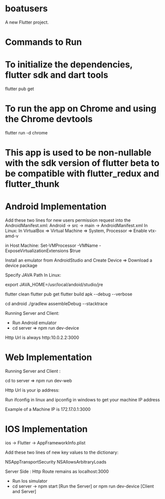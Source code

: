 # boatusers

A new Flutter project.

# Commands to Run

# To initialize the dependencies, flutter sdk and dart tools

flutter pub get

# To run the app on Chrome and using the Chrome devtools

flutter run -d chrome

# This app is used to be non-nullable with the sdk version of flutter beta to be compatible with flutter_redux and flutter_thunk

# Android Implementation

Add these two lines for new users permission request into the AndroidManifest.xml:
Android -> src -> main -> AndroidManifest.xml
<uses-permission android:name="android.permission.INTERNET"/>
<uses-permission android:name="android.permission.ACCESS_FINE_LOCATION"/>
In Linux:
In VirtualBox => Virtual Machine => System, Processor => Enable vtx-amd-v

in Host Machine: Set-VMProcessor -VMName <VMName> -ExposeVirtualizationExtensions $true

Install an emulator from AndroidStudio and Create Device => Download a device package

Specify JAVA Path
In Linux:

export JAVA_HOME=/usr/local/andoid/studio/jre

flutter clean
flutter pub get
flutter build apk --debug --verbose

cd android
./gradlew assembleDebug --stacktrace

Running Server and Client:

- Run Android emulator
- cd server => npm run dev-device

Http Url is always http:10.0.2.2:3000

# Web Implementation

Running Server and Client :

cd to server => npm run dev-web

Http Url is your ip address:

Run ifconfig in linux and ipconfig in windows to get your machine IP address

Example of a Machine IP is 172.17.0.1:3000

# IOS Implementation

ios -> Flutter -> AppFrameworkInfo.plist 

Add these two lines of new key values to the dictionary:

<key>NSAppTransportSecurity</key>
<key>NSAllowsArbitraryLoads</key><true/>

Server Side :
Http Route remains as localhost:3000
- Run Ios simulator 
- cd server -> npm start [Run the Server] or npm run dev-device [Client and Server]